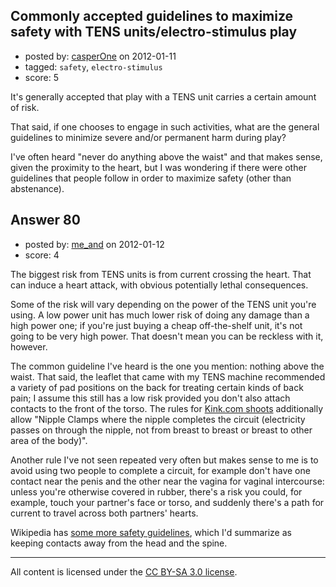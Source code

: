 ## Commonly accepted guidelines to maximize safety with TENS units/electro-stimulus play

- posted by: [casperOne](https://stackexchange.com/users/-1/41-casperone) on 2012-01-11
- tagged: `safety`, `electro-stimulus`
- score: 5

It's generally accepted that play with a TENS unit carries a certain amount of risk.

That said, if one chooses to engage in such activities, what are the general guidelines to minimize severe and/or permanent harm during play?

I've often heard "never do anything above the waist" and that makes sense, given the proximity to the heart, but I was wondering if there were other guidelines that people follow in order to maximize safety (other than abstenance).


## Answer 80

- posted by: [me_and](https://stackexchange.com/users/-1/140-me-and) on 2012-01-12
- score: 4

The biggest risk from TENS units is from current crossing the heart. That can induce a heart attack, with obvious potentially lethal consequences.

Some of the risk will vary depending on the power of the TENS unit you're using. A low power unit has much lower risk of doing any damage than a high power one; if you're just buying a cheap off-the-shelf unit, it's not going to be very high power. That doesn't mean you can be reckless with it, however.

The common guideline I've heard is the one you mention: nothing above the waist. That said, the leaflet that came with my TENS machine recommended a variety of pad positions on the back for treating certain kinds of back pain; I assume this still has a low risk provided you don't also attach contacts to the front of the torso. The rules for [Kink.com shoots](http://www.kink.com/k/shooting_rules.jsp) additionally allow "Nipple Clamps where the nipple completes the circuit (electricity passes on through the nipple, not from breast to breast or breast to other area of the body)".

Another rule I've not seen repeated very often but makes sense to me is to avoid using two people to complete a circuit, for example don't have one contact near the penis and the other near the vagina for vaginal intercourse: unless you're otherwise covered in rubber, there's a risk you could, for example, touch your partner's face or torso, and suddenly there's a path for current to travel across both partners' hearts.

Wikipedia has [some more safety guidelines](http://en.wikipedia.org/wiki/Transcutaneous_electrical_nerve_stimulation#Safety), which I'd summarize as keeping contacts away from the head and the spine.



---

All content is licensed under the [CC BY-SA 3.0 license](https://creativecommons.org/licenses/by-sa/3.0/).
